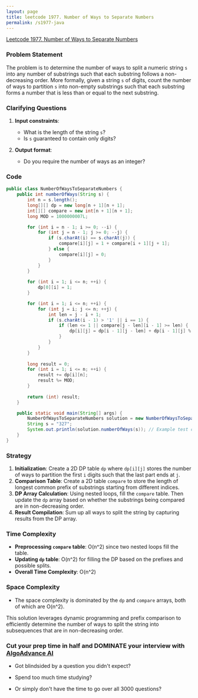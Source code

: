 ```yaml
---
layout: page
title: leetcode 1977. Number of Ways to Separate Numbers
permalink: /s1977-java
---
```

[Leetcode 1977. Number of Ways to Separate Numbers](https://algoadvance.github.io/algoadvance/l1977)
### Problem Statement
The problem is to determine the number of ways to split a numeric string `s` into any number of substrings such that each substring follows a non-decreasing order. More formally, given a string `s` of digits, count the number of ways to partition `s` into non-empty substrings such that each substring forms a number that is less than or equal to the next substring.

### Clarifying Questions
1. **Input constraints**: 
   - What is the length of the string `s`?
   - Is `s` guaranteed to contain only digits?
   
2. **Output format**:
   - Do you require the number of ways as an integer?

### Code
```java
public class NumberOfWaysToSeparateNumbers {
    public int numberOfWays(String s) {
        int n = s.length();
        long[][] dp = new long[n + 1][n + 1];
        int[][] compare = new int[n + 1][n + 1];
        long MOD = 1000000007L;

        for (int i = n - 1; i >= 0; --i) {
            for (int j = n - 1; j >= 0; --j) {
                if (s.charAt(i) == s.charAt(j)) {
                    compare[i][j] = 1 + compare[i + 1][j + 1];
                } else {
                    compare[i][j] = 0;
                }
            }
        }
        
        for (int i = 1; i <= n; ++i) {
            dp[0][i] = 1;
        }

        for (int i = 1; i <= n; ++i) {
            for (int j = i; j <= n; ++j) {
                int len = j - i + 1;
                if (s.charAt(i - 1) > '1' || i == 1) {
                    if (len <= 1 || compare[j - len][i - 1] >= len) {
                        dp[i][j] = dp[i - 1][j - len] + dp[i - 1][j] % MOD;
                    }
                }
            }
        }
        
        long result = 0;
        for (int i = 1; i <= n; ++i) {
            result += dp[i][n];
            result %= MOD;
        }
        
        return (int) result;
    }

    public static void main(String[] args) {
        NumberOfWaysToSeparateNumbers solution = new NumberOfWaysToSeparateNumbers();
        String s = "327";
        System.out.println(solution.numberOfWays(s)); // Example test case
    }
}
```

### Strategy
1. **Initialization**: Create a 2D DP table `dp` where `dp[i][j]` stores the number of ways to partition the first `i` digits such that the last part ends at `j`.
2. **Comparison Table**: Create a 2D table `compare` to store the length of longest common prefix of substrings starting from different indices.
3. **DP Array Calculation**: Using nested loops, fill the `compare` table. Then update the `dp` array based on whether the substrings being compared are in non-decreasing order.
4. **Result Compilation**: Sum up all ways to split the string by capturing results from the DP array.

### Time Complexity
- **Preprocessing `compare` table**: O(n^2) since two nested loops fill the table.
- **Updating `dp` table**: O(n^2) for filling the DP based on the prefixes and possible splits.
- **Overall Time Complexity**: O(n^2)

### Space Complexity
- The space complexity is dominated by the `dp` and `compare` arrays, both of which are O(n^2).

This solution leverages dynamic programming and prefix comparison to efficiently determine the number of ways to split the string into subsequences that are in non-decreasing order.


### Cut your prep time in half and DOMINATE your interview with [AlgoAdvance AI](https://algoAdvance.com)

- Got blindsided by a question you didn't expect?

- Spend too much time studying?

- Or simply don't have the time to go over all 3000 questions?


